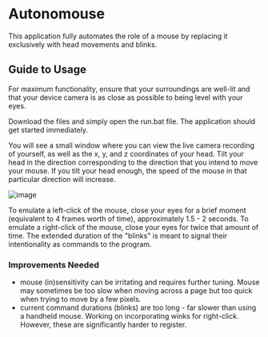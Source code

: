 # Autonomouse
This application fully automates the role of a mouse by replacing it exclusively with head movements and blinks.

## Guide to Usage
For maximum functionality, ensure that your surroundings are well-lit and that your device camera is as close as possible to being level with your eyes.

Download the files and simply open the run.bat file. The application should get started immediately. 

You will see a small window where you can view the live camera recording of yourself, as well as the x, y, and z coordinates of your head. Tilt your head in the direction corresponding to the direction that you intend to move your mouse. If you tilt your head enough, the speed of the mouse in that particular direction will increase.

![image](https://github.com/user-attachments/assets/dc65213d-d1c1-4c9f-8d3b-553fa99a6338)

To emulate a left-click of the mouse, close your eyes for a brief moment (equivalent to 4 frames worth of time), approximately 1.5 - 2 seconds. To emulate a right-click of the mouse, close your eyes for twice that amount of time. The extended duration of the "blinks" is meant to signal their intentionality as commands to the program.

### Improvements Needed
* mouse (in)sensitivity can be irritating and requires further tuning. Mouse may sometimes be too slow when moving across a page but too quick when trying to move by a few pixels.
* current command durations (blinks) are too long - far slower than using a handheld mouse. Working on incorporating winks for right-click. However, these are significantly harder to register.   
